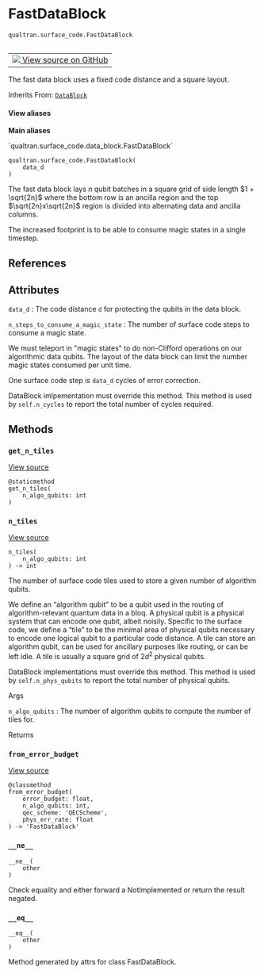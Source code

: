 # FastDataBlock
`qualtran.surface_code.FastDataBlock`


<table class="tfo-notebook-buttons tfo-api nocontent" align="left">
<td>
  <a target="_blank" href="https://github.com/quantumlib/Qualtran/blob/main/qualtran/surface_code/data_block.py#L202-L241">
    <img src="https://www.tensorflow.org/images/GitHub-Mark-32px.png" />
    View source on GitHub
  </a>
</td>
</table>



The fast data block uses a fixed code distance and a square layout.

Inherits From: [`DataBlock`](../../qualtran/surface_code/DataBlock.md)

<section class="expandable">
  <h4 class="showalways">View aliases</h4>
  <p>
<b>Main aliases</b>
<p>`qualtran.surface_code.data_block.FastDataBlock`</p>
</p>
</section>

<pre class="devsite-click-to-copy prettyprint lang-py tfo-signature-link">
<code>qualtran.surface_code.FastDataBlock(
    data_d
)
</code></pre>



<!-- Placeholder for "Used in" -->

The fast data block lays $n$ qubit batches in a square grid of side length $1 + \sqrt{2n}$
where the bottom row is an ancilla region and the top $\sqrt{2n}x\sqrt{2n}$ region is divided
into alternating data and ancilla columns.

The increased footprint is to be able to consume magic states in a single timestep.

<h2 class="add-link">References</h2>






<h2 class="add-link">Attributes</h2>

`data_d`<a id="data_d"></a>
: The code distance `d` for protecting the qubits in the data block.

`n_steps_to_consume_a_magic_state`<a id="n_steps_to_consume_a_magic_state"></a>
: The number of surface code steps to consume a magic state.
  
  We must teleport in "magic states" to do non-Clifford operations on our algorithmic
  data qubits. The layout of the data block can limit the number magic states consumed
  per unit time.
  
  One surface code step is `data_d` cycles of error correction.
  
  DataBlock imlpementation must override this method. This method is used by
  `self.n_cycles` to report the total number of cycles required.




## Methods

<h3 id="get_n_tiles"><code>get_n_tiles</code></h3>

<a target="_blank" class="external" href="https://github.com/quantumlib/Qualtran/blob/main/qualtran/surface_code/data_block.py#L222-L226">View source</a>

<pre class="devsite-click-to-copy prettyprint lang-py tfo-signature-link">
<code>@staticmethod</code>
<code>get_n_tiles(
    n_algo_qubits: int
)
</code></pre>




<h3 id="n_tiles"><code>n_tiles</code></h3>

<a target="_blank" class="external" href="https://github.com/quantumlib/Qualtran/blob/main/qualtran/surface_code/data_block.py#L228-L229">View source</a>

<pre class="devsite-click-to-copy prettyprint lang-py tfo-signature-link">
<code>n_tiles(
    n_algo_qubits: int
) -> int
</code></pre>

The number of surface code tiles used to store a given number of algorithm qubits.

 We define an “algorithm qubit” to be a qubit used in the routing of algorithm-relevant
 quantum data in a bloq. A physical qubit is a physical system that can encode one qubit,
 albeit noisily. Specific to the surface code, we define a “tile” to be the minimal area
 of physical qubits necessary to encode one logical qubit to a particular code distance.
 A tile can store an algorithm qubit, can be used for ancillary purposes like routing,
 or can be left idle. A tile is usually a square grid of $2d^2$ physical qubits.

 DataBlock implementations must override this method. This method is used by
 `self.n_phys_qubits` to report the total number of physical qubits.

Args

`n_algo_qubits`
: The number of algorithm qubits to compute the number of tiles for.




Returns




<h3 id="from_error_budget"><code>from_error_budget</code></h3>

<a target="_blank" class="external" href="https://github.com/quantumlib/Qualtran/blob/main/qualtran/surface_code/data_block.py#L235-L241">View source</a>

<pre class="devsite-click-to-copy prettyprint lang-py tfo-signature-link">
<code>@classmethod</code>
<code>from_error_budget(
    error_budget: float,
    n_algo_qubits: int,
    qec_scheme: 'QECScheme',
    phys_err_rate: float
) -> 'FastDataBlock'
</code></pre>




<h3 id="__ne__"><code>__ne__</code></h3>

<pre class="devsite-click-to-copy prettyprint lang-py tfo-signature-link">
<code>__ne__(
    other
)
</code></pre>

Check equality and either forward a NotImplemented or return the result negated.


<h3 id="__eq__"><code>__eq__</code></h3>

<pre class="devsite-click-to-copy prettyprint lang-py tfo-signature-link">
<code>__eq__(
    other
)
</code></pre>

Method generated by attrs for class FastDataBlock.




